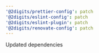 ```yaml
---
'@2digits/prettier-config': patch
'@2digits/eslint-config': patch
'@2digits/eslint-plugin': patch
'@2digits/renovate-config': patch
---
```


Updated dependencies
